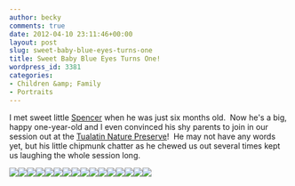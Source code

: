 ```yaml
---
author: becky
comments: true
date: 2012-04-10 23:11:46+00:00
layout: post
slug: sweet-baby-blue-eyes-turns-one
title: Sweet Baby Blue Eyes Turns One!
wordpress_id: 3381
categories:
- Children &amp; Family
- Portraits
---
```


I met sweet little [Spencer](http://www.beckyjenson.com/2011/09/sweet-baby-blue-eyes/) when he was just six months old.  Now he's a big, happy one-year-old and I even convinced his shy parents to join in our session out at the [Tualatin Nature Preserve](http://www.yelp.com/biz/tualatin-hills-nature-park-and-interpretive-center-beaverton)!  He may not have any words yet, but his little chipmunk chatter as he chewed us out several times kept us laughing the whole session long.

[![](http://www.beckyjenson.com/wp-content/uploads/2012/04/blog-March12-00012.jpg)](http://www.beckyjenson.com/wp-content/uploads/2012/04/blog-March12-00012.jpg)[![](http://www.beckyjenson.com/wp-content/uploads/2012/04/blog-March12-00022.jpg)](http://www.beckyjenson.com/wp-content/uploads/2012/04/blog-March12-00022.jpg)[![](http://www.beckyjenson.com/wp-content/uploads/2012/04/blog-March12-00033.jpg)](http://www.beckyjenson.com/wp-content/uploads/2012/04/blog-March12-00033.jpg)[![](http://www.beckyjenson.com/wp-content/uploads/2012/04/blog-March12-00043.jpg)](http://www.beckyjenson.com/wp-content/uploads/2012/04/blog-March12-00043.jpg)[![](http://www.beckyjenson.com/wp-content/uploads/2012/04/blog-March12-00063.jpg)](http://www.beckyjenson.com/wp-content/uploads/2012/04/blog-March12-00063.jpg)[![](http://www.beckyjenson.com/wp-content/uploads/2012/04/blog-March12-00053.jpg)](http://www.beckyjenson.com/wp-content/uploads/2012/04/blog-March12-00053.jpg)[![](http://www.beckyjenson.com/wp-content/uploads/2012/04/blog-March12-0001-2.jpg)](http://www.beckyjenson.com/wp-content/uploads/2012/04/blog-March12-0001-2.jpg)[![](http://www.beckyjenson.com/wp-content/uploads/2012/04/blog-March12-0002-2.jpg)](http://www.beckyjenson.com/wp-content/uploads/2012/04/blog-March12-0002-2.jpg)[![](http://www.beckyjenson.com/wp-content/uploads/2012/04/blog-March12-00103.jpg)](http://www.beckyjenson.com/wp-content/uploads/2012/04/blog-March12-00103.jpg)[![](http://www.beckyjenson.com/wp-content/uploads/2012/04/blog-March12-00073.jpg)](http://www.beckyjenson.com/wp-content/uploads/2012/04/blog-March12-00073.jpg)[![](http://www.beckyjenson.com/wp-content/uploads/2012/04/blog-March12-00083.jpg)](http://www.beckyjenson.com/wp-content/uploads/2012/04/blog-March12-00083.jpg)[![](http://www.beckyjenson.com/wp-content/uploads/2012/04/blog-March12-00093.jpg)](http://www.beckyjenson.com/wp-content/uploads/2012/04/blog-March12-00093.jpg)[![](http://www.beckyjenson.com/wp-content/uploads/2012/04/blog-March12-00113.jpg)](http://www.beckyjenson.com/wp-content/uploads/2012/04/blog-March12-00113.jpg)[![](http://www.beckyjenson.com/wp-content/uploads/2012/04/blog-March12-00123.jpg)](http://www.beckyjenson.com/wp-content/uploads/2012/04/blog-March12-00123.jpg)[![](http://www.beckyjenson.com/wp-content/uploads/2012/04/blog-March12-00133.jpg)](http://www.beckyjenson.com/wp-content/uploads/2012/04/blog-March12-00133.jpg)[![](http://www.beckyjenson.com/wp-content/uploads/2012/04/blog-March12-00143.jpg)](http://www.beckyjenson.com/wp-content/uploads/2012/04/blog-March12-00143.jpg)
